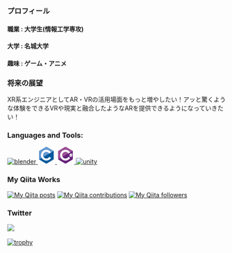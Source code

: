 ### プロフィール
#### 職業 : 大学生(情報工学専攻)
#### 大学 : 名城大学
#### 趣味 : ゲーム・アニメ
### 将来の展望
XR系エンジニアとしてAR・VRの活用場面をもっと増やしたい！アッと驚くような体験をできるVRや現実と融合したようなARを提供できるようになっていきたい！

<p align="left">
</p>

<h3 align="left">Languages and Tools:</h3>
<p align="left"> <a href="https://www.blender.org/" target="_blank" rel="noreferrer"> <img src="https://download.blender.org/branding/community/blender_community_badge_white.svg" alt="blender" width="40" height="40"/> </a> <a href="https://www.cprogramming.com/" target="_blank" rel="noreferrer"> <img src="https://raw.githubusercontent.com/devicons/devicon/master/icons/c/c-original.svg" alt="c" width="40" height="40"/> </a> <a href="https://www.w3schools.com/cs/" target="_blank" rel="noreferrer"> <img src="https://raw.githubusercontent.com/devicons/devicon/master/icons/csharp/csharp-original.svg" alt="csharp" width="40" height="40"/> </a> <a href="https://unity.com/" target="_blank" rel="noreferrer"> <img src="https://www.vectorlogo.zone/logos/unity3d/unity3d-icon.svg" alt="unity" width="40" height="40"/> </a> </p>


### My Qiita Works
[![My Qiita posts](https://qiita-badge.apiapi.app/s/MR_IdTe/posts.svg)](http://qiita.com/MR_IdTe)
[![My Qiita contributions](https://qiita-badge.apiapi.app/s/MR_IdTe/contributions.svg)](http://qiita.com/MR_IdTe)
[![My Qiita followers](https://qiita-badge.apiapi.app/s/MR_IdTe/followers.svg)](http://qiita.com/MR_IdTe)

### Twitter
<a href="http://twitter.com/yutkat">
    <img height="20" src="https://img.shields.io/twitter/follow/yutkat?label=Twitter&logo=twitter&style=flat" />
  </a>

[![trophy](https://github-profile-trophy.vercel.app/?username=MR-1213)](https://github.com/ryo-ma/github-profile-trophy)

<!--
**MR-1213/MR-1213** is a ✨ _special_ ✨ repository because its `README.md` (this file) appears on your GitHub profile.

Here are some ideas to get you started:

- 🔭 I’m currently working on ...
- 🌱 I’m currently learning ...
- 👯 I’m looking to collaborate on ...
- 🤔 I’m looking for help with ...
- 💬 Ask me about ...
- 📫 How to reach me: ...
- 😄 Pronouns: ...
- ⚡ Fun fact: ...
-->
